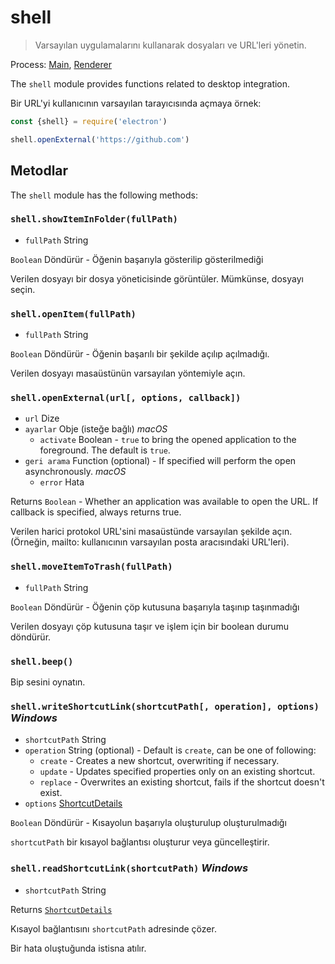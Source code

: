 # shell

> Varsayılan uygulamalarını kullanarak dosyaları ve URL'leri yönetin.

Process: [Main](../glossary.md#main-process), [Renderer](../glossary.md#renderer-process)

The `shell` module provides functions related to desktop integration.

Bir URL'yi kullanıcının varsayılan tarayıcısında açmaya örnek:

```javascript
const {shell} = require('electron')

shell.openExternal('https://github.com')
```

## Metodlar

The `shell` module has the following methods:

### `shell.showItemInFolder(fullPath)`

* `fullPath` String

`Boolean` Döndürür - Öğenin başarıyla gösterilip gösterilmediği

Verilen dosyayı bir dosya yöneticisinde görüntüler. Mümkünse, dosyayı seçin.

### `shell.openItem(fullPath)`

* `fullPath` String

`Boolean` Döndürür - Öğenin başarılı bir şekilde açılıp açılmadığı.

Verilen dosyayı masaüstünün varsayılan yöntemiyle açın.

### `shell.openExternal(url[, options, callback])`

* `url` Dize
* `ayarlar` Obje (isteğe bağlı) *macOS* 
  * `activate` Boolean - `true` to bring the opened application to the foreground. The default is `true`.
* `geri arama` Function (optional) - If specified will perform the open asynchronously. *macOS* 
  * `error` Hata 

Returns `Boolean` - Whether an application was available to open the URL. If callback is specified, always returns true.

Verilen harici protokol URL'sini masaüstünde varsayılan şekilde açın. (Örneğin, mailto: kullanıcının varsayılan posta aracısındaki URL'leri).

### `shell.moveItemToTrash(fullPath)`

* `fullPath` String

`Boolean` Döndürür - Öğenin çöp kutusuna başarıyla taşınıp taşınmadığı

Verilen dosyayı çöp kutusuna taşır ve işlem için bir boolean durumu döndürür.

### `shell.beep()`

Bip sesini oynatın.

### `shell.writeShortcutLink(shortcutPath[, operation], options)` *Windows*

* `shortcutPath` String
* `operation` String (optional) - Default is `create`, can be one of following: 
  * `create` - Creates a new shortcut, overwriting if necessary.
  * `update` - Updates specified properties only on an existing shortcut.
  * `replace` - Overwrites an existing shortcut, fails if the shortcut doesn't exist.
* `options` [ShortcutDetails](structures/shortcut-details.md)

`Boolean` Döndürür - Kısayolun başarıyla oluşturulup oluşturulmadığı

`shortcutPath` bir kısayol bağlantısı oluşturur veya güncelleştirir.

### `shell.readShortcutLink(shortcutPath)` *Windows*

* `shortcutPath` String

Returns [`ShortcutDetails`](structures/shortcut-details.md)

Kısayol bağlantısını `shortcutPath` adresinde çözer.

Bir hata oluştuğunda istisna atılır.